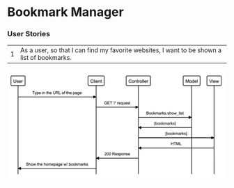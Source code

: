 # Bookmark Manager

### User Stories 

| | |
|---|---|
|1|As a user, so that I can find my favorite websites, I want to be shown a list of bookmarks.|

![Sequence Diagram for the first User Story](US1.png)
